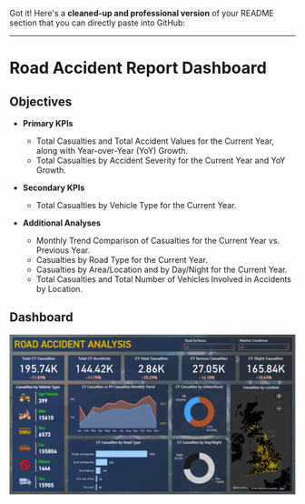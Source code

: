 Got it! Here's a **cleaned-up and professional version** of your README section that you can directly paste into GitHub:

---

# Road Accident Report Dashboard

## Objectives

- **Primary KPIs**  
  - Total Casualties and Total Accident Values for the Current Year, along with Year-over-Year (YoY) Growth.
  - Total Casualties by Accident Severity for the Current Year and YoY Growth.

- **Secondary KPIs**  
  - Total Casualties by Vehicle Type for the Current Year.

- **Additional Analyses**  
  - Monthly Trend Comparison of Casualties for the Current Year vs. Previous Year.
  - Casualties by Road Type for the Current Year.
  - Casualties by Area/Location and by Day/Night for the Current Year.
  - Total Casualties and Total Number of Vehicles Involved in Accidents by Location.

## Dashboard

![Road Accident Dashboard](https://github.com/Debyvypth1862/Power-BI-Dashboard/blob/main/Image/RoadAccident.png)
